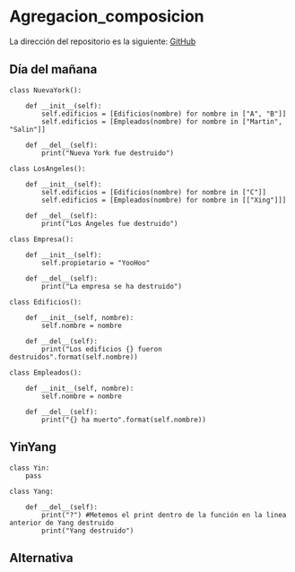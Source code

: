 # Agregacion_composicion
La dirección del repositorio es la siguiente: [GitHub](https://github.com/pelahumi/Agregacion_composicion)

## Día del mañana
```python3
class NuevaYork():

    def __init__(self):
        self.edificios = [Edificios(nombre) for nombre in ["A", "B"]]
        self.edificios = [Empleados(nombre) for nombre in ["Martin", "Salin"]]

    def __del__(self):
        print("Nueva York fue destruido")

class LosAngeles():

    def __init__(self):
        self.edificios = [Edificios(nombre) for nombre in ["C"]]
        self.edificios = [Empleados(nombre) for nombre in [["Xing"]]]

    def __del__(self):
        print("Los Ángeles fue destruido")

class Empresa():

    def __init__(self):
        self.propietario = "YooHoo"
    
    def __del__(self):
        print("La empresa se ha destruido")
    
class Edificios():

    def __init__(self, nombre):
        self.nombre = nombre
    
    def __del__(self):
        print("Los edificios {} fueron destruidos".format(self.nombre))

class Empleados():

    def __init__(self, nombre):
        self.nombre = nombre
    
    def __del__(self):
        print("{} ha muerto".format(self.nombre))
```

## YinYang
```python3
class Yin: 
    pass 

class Yang:
 
    def __del__(self): 
        print("?") #Metemos el print dentro de la función en la linea anterior de Yang destruido
        print("Yang destruido") 
```

## Alternativa
```python3

